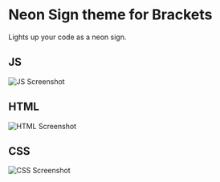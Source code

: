 # Neon Sign theme for Brackets
Lights up your code as a neon sign.

## JS
![JS Screenshot](https://github.com/remonbonbon/brackets-theme-neon/blob/master/screenshots/js.png)

## HTML
![HTML Screenshot](https://github.com/remonbonbon/brackets-theme-neon/blob/master/screenshots/html.png)

## CSS
![CSS Screenshot](https://github.com/remonbonbon/brackets-theme-neon/blob/master/screenshots/css.png)
